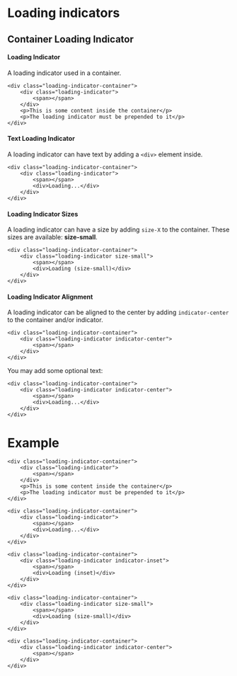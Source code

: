 # Loading indicators

## Container Loading Indicator

#### Loading Indicator
A loading indicator used in a container.

    <div class="loading-indicator-container">
        <div class="loading-indicator">
            <span></span>
        </div>
        <p>This is some content inside the container</p>
        <p>The loading indicator must be prepended to it</p>
    </div>

#### Text Loading Indicator
A loading indicator can have text by adding a `<div>` element inside.

    <div class="loading-indicator-container">
        <div class="loading-indicator">
            <span></span>
            <div>Loading...</div>
        </div>
    </div>

#### Loading Indicator Sizes

A loading indicator can have a size by adding `size-X` to the container. These sizes are available: **size-small**.

    <div class="loading-indicator-container">
        <div class="loading-indicator size-small">
            <span></span>
            <div>Loading (size-small)</div>
        </div>
    </div>

#### Loading Indicator Alignment

A loading indicator can be aligned to the center by adding `indicator-center` to the container and/or indicator.

    <div class="loading-indicator-container">
        <div class="loading-indicator indicator-center">
            <span></span>
        </div>
    </div>

You may add some optional text:

    <div class="loading-indicator-container">
        <div class="loading-indicator indicator-center">
            <span></span>
            <div>Loading...</div>
        </div>
    </div>

# Example

    <div class="loading-indicator-container">
        <div class="loading-indicator">
            <span></span>
        </div>
        <p>This is some content inside the container</p>
        <p>The loading indicator must be prepended to it</p>
    </div>

    <div class="loading-indicator-container">
        <div class="loading-indicator">
            <span></span>
            <div>Loading...</div>
        </div>
    </div>

    <div class="loading-indicator-container">
        <div class="loading-indicator indicator-inset">
            <span></span>
            <div>Loading (inset)</div>
        </div>
    </div>

    <div class="loading-indicator-container">
        <div class="loading-indicator size-small">
            <span></span>
            <div>Loading (size-small)</div>
        </div>
    </div>

    <div class="loading-indicator-container">
        <div class="loading-indicator indicator-center">
            <span></span>
        </div>
    </div>
